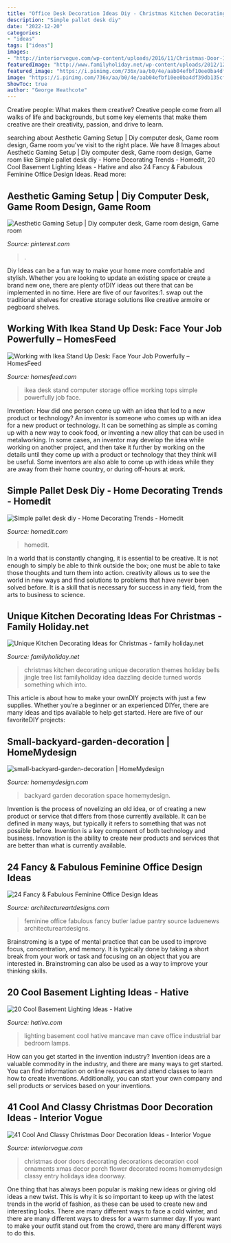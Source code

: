 ```yaml
---
title: "Office Desk Decoration Ideas Diy - Christmas Kitchen Decorating Unique Decoration Themes Holiday Bells Jingle Tree List Familyholiday Idea Dazzling Decide Turned Words Something Which Into"
description: "Simple pallet desk diy"
date: "2022-12-20"
categories:
- "ideas"
tags: ["ideas"]
images:
- "http://interiorvogue.com/wp-content/uploads/2016/11/Christmas-Door-Idea.jpg"
featuredImage: "http://www.familyholiday.net/wp-content/uploads/2012/12/Unique-Kitchen-Decorating-Ideas-for-Christmas_04.jpg"
featured_image: "https://i.pinimg.com/736x/aa/b0/4e/aab04efbf10ee0ba4df39db135cf0fa8.jpg"
image: "https://i.pinimg.com/736x/aa/b0/4e/aab04efbf10ee0ba4df39db135cf0fa8.jpg"
ShowToc: true
author: "George Heathcote"
---
```



Creative people: What makes them creative?
Creative people come from all walks of life and backgrounds, but some key elements that make them creative are their creativity, passion, and drive to learn.

	

		
searching about Aesthetic Gaming Setup | Diy computer desk, Game room design, Game room you've visit to the right place. We have 8 Images about Aesthetic Gaming Setup | Diy computer desk, Game room design, Game room like Simple pallet desk diy - Home Decorating Trends - Homedit, 20 Cool Basement Lighting Ideas - Hative and also 24 Fancy &amp; Fabulous Feminine Office Design Ideas. Read more:
		
    
## Aesthetic Gaming Setup | Diy Computer Desk, Game Room Design, Game Room

<img loading=lazy src="https://i.pinimg.com/736x/aa/b0/4e/aab04efbf10ee0ba4df39db135cf0fa8.jpg" onerror="this.onerror=null;this.src='https://tse1.mm.bing.net/th?id=OIP.JnrTFmF34-Pu6rmluUqnZgHaFj&amp;pid=15.1';" alt="Aesthetic Gaming Setup | Diy computer desk, Game room design, Game room">

_Source: pinterest.com_

>. 

	

Diy Ideas can be a fun way to make your home more comfortable and stylish. Whether you are looking to update an existing space or create a brand new one, there are plenty ofDIY ideas out there that can be implemented in no time. Here are five of our favorites:1. swap out the traditional shelves for creative storage solutions like creative armoire or pegboard shelves.
    
## Working With Ikea Stand Up Desk: Face Your Job Powerfully – HomesFeed

<img loading=lazy src="https://homesfeed.com/wp-content/uploads/2015/08/simple-white-ikea-stand-up-desk-design-with-bottom-storage-with-racks-and-double-tops-beneath-computer-set-in-small-room.jpg" onerror="this.onerror=null;this.src='https://tse3.mm.bing.net/th?id=OIP.5jRt7uN46SdnAMCRyDKJqgHaJ6&amp;pid=15.1';" alt="Working with Ikea Stand Up Desk: Face Your Job Powerfully – HomesFeed">

_Source: homesfeed.com_

>ikea desk stand computer storage office working tops simple powerfully job face. 

	

Invention: How did one person come up with an idea that led to a new product or technology?
An inventor is someone who comes up with an idea for a new product or technology. It can be something as simple as coming up with a new way to cook food, or inventing a new alloy that can be used in metalworking. In some cases, an inventor may develop the idea while working on another project, and then take it further by working on the details until they come up with a product or technology that they think will be useful. Some inventors are also able to come up with ideas while they are away from their home country, or during off-hours at work.

    
## Simple Pallet Desk Diy - Home Decorating Trends - Homedit

<img loading=lazy src="http://cdn.homedit.com/wp-content/uploads/2015/07/Simple-pallet-desk-diy-576x1024.jpg" onerror="this.onerror=null;this.src='https://tse3.mm.bing.net/th?id=OIP.BQAgc8e1eiB6eD7xSNoOBgHaNK&amp;pid=15.1';" alt="Simple pallet desk diy - Home Decorating Trends - Homedit">

_Source: homedit.com_

>homedit. 

	

In a world that is constantly changing, it is essential to be creative. It is not enough to simply be able to think outside the box; one must be able to take those thoughts and turn them into action. creativity allows us to see the world in new ways and find solutions to problems that have never been solved before. It is a skill that is necessary for success in any field, from the arts to business to science.

    
## Unique Kitchen Decorating Ideas For Christmas - Family Holiday.net

<img loading=lazy src="http://www.familyholiday.net/wp-content/uploads/2012/12/Unique-Kitchen-Decorating-Ideas-for-Christmas_04.jpg" onerror="this.onerror=null;this.src='https://tse1.mm.bing.net/th?id=OIP.LmRYnXXZlgDVQOX6p8vjhAHaLG&amp;pid=15.1';" alt="Unique Kitchen Decorating Ideas for Christmas - family holiday.net">

_Source: familyholiday.net_

>christmas kitchen decorating unique decoration themes holiday bells jingle tree list familyholiday idea dazzling decide turned words something which into. 

	

This article is about how to make your ownDIY projects with just a few supplies. Whether you’re a beginner or an experienced DIYer, there are many ideas and tips available to help get started. Here are five of our favoriteDIY projects: 

    
## Small-backyard-garden-decoration | HomeMydesign

<img loading=lazy src="https://homemydesign.com/wp-content/uploads/2016/07/small-backyard-garden-decoration.jpg" onerror="this.onerror=null;this.src='https://tse2.mm.bing.net/th?id=OIP.4J1LZW3XiI6B8wX45Z3QIgHaKs&amp;pid=15.1';" alt="small-backyard-garden-decoration | HomeMydesign">

_Source: homemydesign.com_

>backyard garden decoration space homemydesign. 

	

Invention is the process of novelizing an old idea, or of creating a new product or service that differs from those currently available. It can be defined in many ways, but typically it refers to something that was not possible before. Invention is a key component of both technology and business. Innovation is the ability to create new products and services that are better than what is currently available.

    
## 24 Fancy &amp; Fabulous Feminine Office Design Ideas

<img loading=lazy src="http://www.architectureartdesigns.com/wp-content/uploads/2014/02/1453.jpg" onerror="this.onerror=null;this.src='https://tse4.mm.bing.net/th?id=OIP.b7c_DDpLXXPJFL1zZGY8FAHaLI&amp;pid=15.1';" alt="24 Fancy &amp; Fabulous Feminine Office Design Ideas">

_Source: architectureartdesigns.com_

>feminine office fabulous fancy butler ladue pantry source laduenews architectureartdesigns. 

	

Brainstroming is a type of mental practice that can be used to improve focus, concentration, and memory. It is typically done by taking a short break from your work or task and focusing on an object that you are interested in. Brainstroming can also be used as a way to improve your thinking skills.

    
## 20 Cool Basement Lighting Ideas - Hative

<img loading=lazy src="http://hative.com/wp-content/uploads/2014/05/basement-lighting-ideas/17-mancave-lighting.jpg" onerror="this.onerror=null;this.src='https://tse1.mm.bing.net/th?id=OIP.Lv5P2XWwy28z3Ls7FBCDywHaJ4&amp;pid=15.1';" alt="20 Cool Basement Lighting Ideas - Hative">

_Source: hative.com_

>lighting basement cool hative mancave man cave office industrial bar bedroom lamps. 

	

How can you get started in the invention industry?
Invention ideas are a valuable commodity in the industry, and there are many ways to get started. You can find information on online resources and attend classes to learn how to create inventions. Additionally, you can start your own company and sell products or services based on your inventions.

    
## 41 Cool And Classy Christmas Door Decoration Ideas - Interior Vogue

<img loading=lazy src="http://interiorvogue.com/wp-content/uploads/2016/11/Christmas-Door-Idea.jpg" onerror="this.onerror=null;this.src='https://tse1.mm.bing.net/th?id=OIP.zJ6_E4BPF0ghGViUFghFjwDfEs&amp;pid=15.1';" alt="41 Cool And Classy Christmas Door Decoration Ideas - Interior Vogue">

_Source: interiorvogue.com_

>christmas door doors decorating decorations decoration cool ornaments xmas decor porch flower decorated rooms homemydesign classy entry holidays idea doorway. 

	

One thing that has always been popular is making new ideas or giving old ideas a new twist. This is why it is so important to keep up with the latest trends in the world of fashion, as these can be used to create new and interesting looks. There are many different ways to face a cold winter, and there are many different ways to dress for a warm summer day. If you want to make your outfit stand out from the crowd, there are many different ways to do this.

